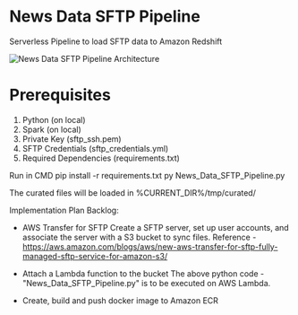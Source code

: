 # News Data SFTP Pipeline
Serverless Pipeline to load SFTP data to Amazon Redshift

![News Data SFTP Pipeline Architecture](https://user-images.githubusercontent.com/20443780/151702981-521c7e94-47e5-4887-9563-a0259f5ef00a.png)


# Prerequisites
1. Python (on local)
2. Spark (on local)
3. Private Key (sftp_ssh.pem)
4. SFTP Credentials (sftp_credentials.yml)
5. Required Dependencies (requirements.txt)

Run in CMD
pip install -r requirements.txt
py News_Data_SFTP_Pipeline.py

The curated files will be loaded in %CURRENT_DIR%/tmp/curated/

Implementation Plan Backlog:
- AWS Transfer for SFTP
Create a SFTP server, set up user accounts, and associate the server with a S3 bucket to sync files. 
Reference - https://aws.amazon.com/blogs/aws/new-aws-transfer-for-sftp-fully-managed-sftp-service-for-amazon-s3/

- Attach a Lambda function to the bucket
The above python code - "News_Data_SFTP_Pipeline.py" is to be executed on AWS Lambda.

- Create, build and push docker image to Amazon ECR
